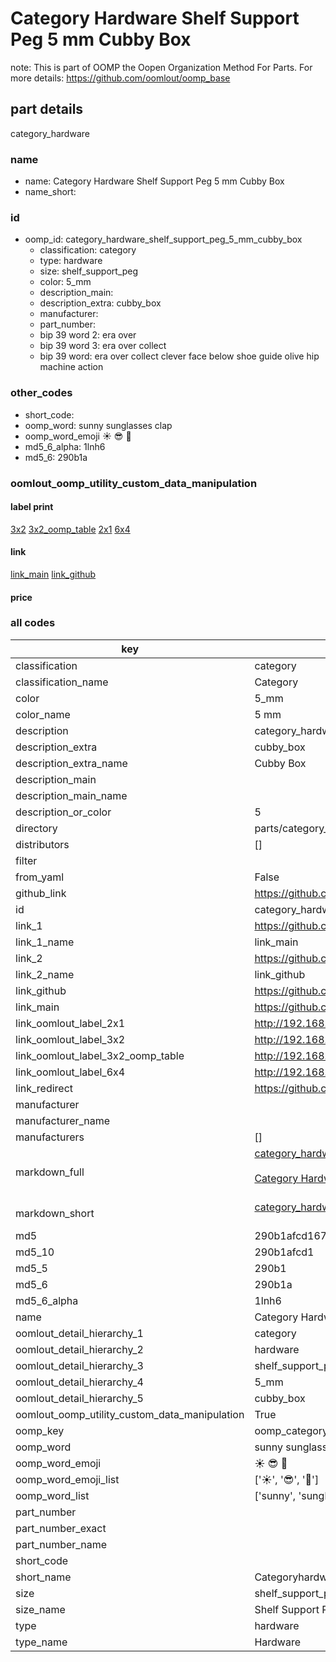 # Category Hardware Shelf Support Peg 5 mm Cubby Box  

note: This is part of OOMP the Oopen Organization Method For Parts. For more details: https://github.com/oomlout/oomp_base

##  part details
  



category_hardware



### name
* name: Category Hardware Shelf Support Peg 5 mm Cubby Box
* name_short: 
### id
* oomp_id: category_hardware_shelf_support_peg_5_mm_cubby_box
  * classification: category
  * type: hardware
  * size: shelf_support_peg
  * color: 5_mm
  * description_main: 
  * description_extra: cubby_box
  * manufacturer: 
  * part_number: 
  * bip 39 word 2: era over
  * bip 39 word 3: era over collect
  * bip 39 word: era over collect clever face below shoe guide olive hip machine action

### other_codes
* short_code: 
* oomp_word: sunny sunglasses clap
* oomp_word_emoji :sunny: :sunglasses: :clap:
* md5_6_alpha: 1lnh6
* md5_6: 290b1a






### oomlout_oomp_utility_custom_data_manipulation
#### label print
[3x2](http://192.168.1.245:1112/?label=oomp%201lnh6)
[3x2_oomp_table](http://192.168.1.108:1112/?label=oomp%201lnh6)
[2x1](http://192.168.1.242:1112/?label=oomp%201lnh6)
[6x4](http://192.168.1.55:1112/?label=oomp%201lnh6)    

#### link

[link_main](https://github.com/oomlout/oomlout_oomp_version_1_messy/tree/main/parts/category_hardware_shelf_support_peg_5_mm_cubby_box) [link_github](https://github.com/oomlout/oomlout_oomp_version_1_messy/tree/main/parts/category_hardware_shelf_support_peg_5_mm_cubby_box)                             

#### price







### all codes 
| key | value |  
| --- | --- |  
| classification | category |  
| classification_name | Category |  
| color | 5_mm |  
| color_name | 5 mm |  
| description | category_hardware |  
| description_extra | cubby_box |  
| description_extra_name | Cubby Box |  
| description_main |  |  
| description_main_name |  |  
| description_or_color | 5  |  
| directory | parts/category_hardware_shelf_support_peg_5_mm_cubby_box |  
| distributors | [] |  
| filter |  |  
| from_yaml | False |  
| github_link | https://github.com/oomlout/oomlout_oomp_part_src/tree/main/parts/category_hardware_shelf_support_peg_5_mm_cubby_box |  
| id | category_hardware_shelf_support_peg_5_mm_cubby_box |  
| link_1 | https://github.com/oomlout/oomlout_oomp_version_1_messy/tree/main/parts/category_hardware_shelf_support_peg_5_mm_cubby_box |  
| link_1_name | link_main |  
| link_2 | https://github.com/oomlout/oomlout_oomp_version_1_messy/tree/main/parts/category_hardware_shelf_support_peg_5_mm_cubby_box |  
| link_2_name | link_github |  
| link_github | https://github.com/oomlout/oomlout_oomp_version_1_messy/tree/main/parts/category_hardware_shelf_support_peg_5_mm_cubby_box |  
| link_main | https://github.com/oomlout/oomlout_oomp_version_1_messy/tree/main/parts/category_hardware_shelf_support_peg_5_mm_cubby_box |  
| link_oomlout_label_2x1 | http://192.168.1.242:1112/?label=oomp%201lnh6 |  
| link_oomlout_label_3x2 | http://192.168.1.245:1112/?label=oomp%201lnh6 |  
| link_oomlout_label_3x2_oomp_table | http://192.168.1.108:1112/?label=oomp%201lnh6 |  
| link_oomlout_label_6x4 | http://192.168.1.55:1112/?label=oomp%201lnh6 |  
| link_redirect | https://github.com/oomlout/oomlout_oomp_version_1_messy/tree/main/parts/category_hardware_shelf_support_peg_5_mm_cubby_box |  
| manufacturer |  |  
| manufacturer_name |  |  
| manufacturers | [] |  
| markdown_full | [category_hardware_shelf_support_peg_5_mm_cubby_box](none)<br>[](none)<br>[Category Hardware Shelf Support Peg 5 Mm Cubby Box](none)<br><br> |  
| markdown_short | [category_hardware_shelf_support_peg_5_mm_cubby_box](none)<br><br> |  
| md5 | 290b1afcd16798cc5328c2a85b277a62 |  
| md5_10 | 290b1afcd1 |  
| md5_5 | 290b1 |  
| md5_6 | 290b1a |  
| md5_6_alpha | 1lnh6 |  
| name | Category Hardware Shelf Support Peg 5 mm Cubby Box |  
| oomlout_detail_hierarchy_1 | category |  
| oomlout_detail_hierarchy_2 | hardware |  
| oomlout_detail_hierarchy_3 | shelf_support_peg |  
| oomlout_detail_hierarchy_4 | 5_mm |  
| oomlout_detail_hierarchy_5 | cubby_box |  
| oomlout_oomp_utility_custom_data_manipulation | True |  
| oomp_key | oomp_category_hardware_shelf_support_peg_5_mm_cubby_box |  
| oomp_word | sunny sunglasses clap |  
| oomp_word_emoji | :sunny: :sunglasses: :clap: |  
| oomp_word_emoji_list | [':sunny:', ':sunglasses:', ':clap:'] |  
| oomp_word_list | ['sunny', 'sunglasses', 'clap'] |  
| part_number |  |  
| part_number_exact |  |  
| part_number_name |  |  
| short_code |  |  
| short_name | Categoryhardware |  
| size | shelf_support_peg |  
| size_name | Shelf Support Peg |  
| type | hardware |  
| type_name | Hardware |  
